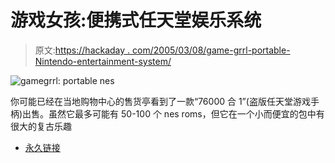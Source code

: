 # 游戏女孩:便携式任天堂娱乐系统

> 原文:[https://hackaday . com/2005/03/08/game-grrl-portable-Nintendo-entertainment-system/](https://hackaday.com/2005/03/08/game-grrl-portable-nintendo-entertainment-system/)

![gamegrrl: portable nes](img/761b4659f57152e66a74ac9de21ae42f.png)

你可能已经在当地购物中心的售货亭看到了一款“76000 合 1”(盗版任天堂游戏手柄)出售。虽然它最多可能有 50-100 个 nes roms，但它在一个小而便宜的包中有很大的复古乐趣

*   [永久链接](http://www.ladyada.net/make/gamegrrl/index.html)